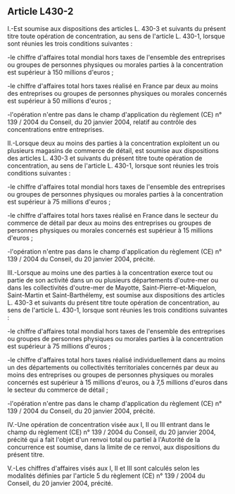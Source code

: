 Article L430-2
----
I.-Est soumise aux dispositions des articles L. 430-3 et suivants du présent
titre toute opération de concentration, au sens de l'article L. 430-1, lorsque
sont réunies les trois conditions suivantes :

-le chiffre d'affaires total mondial hors taxes de l'ensemble des entreprises ou
groupes de personnes physiques ou morales parties à la concentration est
supérieur à 150 millions d'euros ;

-le chiffre d'affaires total hors taxes réalisé en France par deux au moins des
entreprises ou groupes de personnes physiques ou morales concernés est supérieur
à 50 millions d'euros ;

-l'opération n'entre pas dans le champ d'application du règlement (CE) n° 139 /
2004 du Conseil, du 20 janvier 2004, relatif au contrôle des concentrations
entre entreprises.

II.-Lorsque deux au moins des parties à la concentration exploitent un ou
plusieurs magasins de commerce de détail, est soumise aux dispositions des
articles L. 430-3 et suivants du présent titre toute opération de concentration,
au sens de l'article L. 430-1, lorsque sont réunies les trois conditions
suivantes :

-le chiffre d'affaires total mondial hors taxes de l'ensemble des entreprises ou
groupes de personnes physiques ou morales parties à la concentration est
supérieur à 75 millions d'euros ;

-le chiffre d'affaires total hors taxes réalisé en France dans le secteur du
commerce de détail par deux au moins des entreprises ou groupes de personnes
physiques ou morales concernés est supérieur à 15 millions d'euros ;

-l'opération n'entre pas dans le champ d'application du règlement (CE) n° 139 /
2004 du Conseil, du 20 janvier 2004, précité.

III.-Lorsque au moins une des parties à la concentration exerce tout ou partie
de son activité dans un ou plusieurs départements d'outre-mer ou dans les
collectivités d'outre-mer de Mayotte, Saint-Pierre-et-Miquelon, Saint-Martin et
Saint-Barthélemy, est soumise aux dispositions des articles L. 430-3 et suivants
du présent titre toute opération de concentration, au sens de l'article L.
430-1, lorsque sont réunies les trois conditions suivantes :

-le chiffre d'affaires total mondial hors taxes de l'ensemble des entreprises ou
groupes de personnes physiques ou morales parties à la concentration est
supérieur à 75 millions d'euros ;

-le chiffre d'affaires total hors taxes réalisé individuellement dans au moins
un des départements ou collectivités territoriales concernés par deux au moins
des entreprises ou groupes de personnes physiques ou morales concernés est
supérieur à 15 millions d'euros, ou à 7,5 millions d'euros dans le secteur du
commerce de détail ;

-l'opération n'entre pas dans le champ d'application du règlement (CE) n° 139 /
2004 du Conseil, du 20 janvier 2004, précité.

IV.-Une opération de concentration visée aux I, II ou III entrant dans le champ
du règlement (CE) n° 139 / 2004 du Conseil, du 20 janvier 2004, précité qui a
fait l'objet d'un renvoi total ou partiel à l'Autorité de la concurrence est
soumise, dans la limite de ce renvoi, aux dispositions du présent titre.

V.-Les chiffres d'affaires visés aux I, II et III sont calculés selon les
modalités définies par l'article 5 du règlement (CE) n° 139 / 2004 du Conseil,
du 20 janvier 2004, précité.
